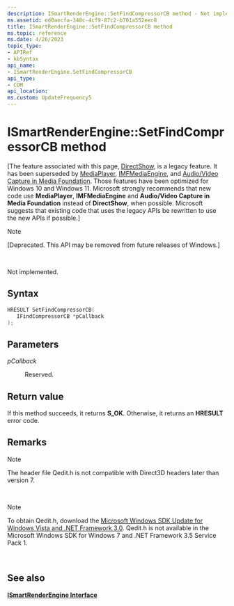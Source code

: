 ```yaml
---
description: ISmartRenderEngine::SetFindCompressorCB method - Not implemented.
ms.assetid: ed0aecfa-348c-4cf9-87c2-b701a552eec8
title: ISmartRenderEngine::SetFindCompressorCB method
ms.topic: reference
ms.date: 4/26/2023
topic_type: 
- APIRef
- kbSyntax
api_name: 
- ISmartRenderEngine.SetFindCompressorCB
api_type: 
- COM
api_location: 
ms.custom: UpdateFrequency5
---
```


# ISmartRenderEngine::SetFindCompressorCB method

\[The feature associated with this page, [DirectShow](/windows/win32/directshow/directshow), is a legacy feature. It has been superseded by [MediaPlayer](/uwp/api/Windows.Media.Playback.MediaPlayer), [IMFMediaEngine](/windows/win32/api/mfmediaengine/nn-mfmediaengine-imfmediaengine), and [Audio/Video Capture in Media Foundation](windows/win32/medfound/audio-video-capture-in-media-foundation). Those features have been optimized for Windows 10 and Windows 11. Microsoft strongly recommends that new code use **MediaPlayer**, **IMFMediaEngine** and **Audio/Video Capture in Media Foundation** instead of **DirectShow**, when possible. Microsoft suggests that existing code that uses the legacy APIs be rewritten to use the new APIs if possible.\]

> [!Note]  
> \[Deprecated. This API may be removed from future releases of Windows.\]

 

Not implemented.

## Syntax


```C++
HRESULT SetFindCompressorCB(
   IFindCompressorCB *pCallback
);
```



## Parameters

<dl> <dt>

*pCallback* 
</dt> <dd>

Reserved.

</dd> </dl>

## Return value

If this method succeeds, it returns **S\_OK**. Otherwise, it returns an **HRESULT** error code.

## Remarks

> [!Note]  
> The header file Qedit.h is not compatible with Direct3D headers later than version 7.

 

> [!Note]  
> To obtain Qedit.h, download the [Microsoft Windows SDK Update for Windows Vista and .NET Framework 3.0](https://msdn.microsoft.com/windowsvista/bb980924.aspx). Qedit.h is not available in the Microsoft Windows SDK for Windows 7 and .NET Framework 3.5 Service Pack 1.

 

## See also

<dl> <dt>

[**ISmartRenderEngine Interface**](ismartrenderengine.md)
</dt> </dl>

 

 



